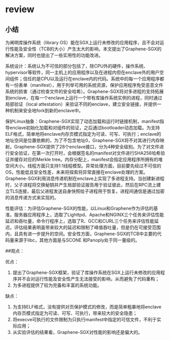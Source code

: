 # review

## 小结

为阐明库操作系统（library OS）能在SGX上运行未修改的应用程序，且不会对运行性能及安全性（TCB的大小）产生太大的影响，本文提出了Graphene-SGX的解决方案，同时也提出了一些实用性的功能改进。

系统设计：系统认为不可信的部分包括了，除CPU外的硬件，操作系统、hypervisor等软件，同一主机上的应用程序以及在进程内但在enclave外的用户空间组件；信任的是CPU以及运行在enclave内的代码。系统中的每一个应用程序都有一份表单（manifest），用于列举可用的系统资源，保护应用程序免受恶意文件系统的损害（通过检查文件的安全哈希）。Graphene-SGX将对多进程的支持拓展到enclave，在每一个enclave上运行一个带有库操作系统实例的进程，同时通过局部验证（local attestation）来验证不同的enclave，建立安全链接，并提供一种机制来安全地fork到新的enclave中。

保护Linux抽象：Graphene-SGX实现了动态加载和运行时链接机制，manifest指导enclave初始化加载和对组件的验证，之后通过bootloader动态加载。为支持ELF格式，简单地将enclave内存页模式指定为可读、可写、可执行；enclave的地址空间是位置依赖的，为了不包含地址0，Graphene-SGX将不对其进行内存映射。Graphene-SGX提供了28个enclave接口，分为4种安全级别。为了对文件进行安全验证，在第一次打开时，会根据签名的manifest对文件进行SHA256哈希验证并缓存对应的Merkle tree。内存分配上，manifest会指定应用程序所拥有的堆空间大小。线程方面只支持1:1线程模型。异常处理方面，目前要先经过不可信的OS，性能低且安全性差，未来将探索将异常直接在enclave处理的方案。Graphene-SGX利用消息传递机制在enclave上实现了多进程支持。当创建新进程时，父子进程将交换秘钥并产生局部验证报告用于验证彼此，然后在RPC流上建立TLS连接，最后父进程发送自身快照给子进程用于恢复。进程间通信是通过加密的消息传递方式来实现的。

性能评估：为评估Graphene-SGX的性能，以Linux和Graphene作为评估的基准。服务器应用程序上，选取了Lighttpd、Apache和NGINX三个任务来评估性能延迟和吞吐量，命令行程序上，选取了R、GCC和CURL三个任务来评估性能延迟。评估结果表明虽带来较大的延迟和限制了峰值吞吐量，但是仍在可接受范围内，且具有进一步提升的空间。安全性方面，Graphene-SGX的TCB中主要的代码量来源于libc，其他方面是与SCONE 和Panoply处于同一量级的。

##观点：

优点：

1. 提出了Graphene-SGX框架，验证了库操作系统在SGX上运行未修改的应用程序并不会对运行性能及安全性产生无法接受的影响，从而避免了代码重构；
2. 为多进程提供了较为完备和丰富的系统功能。

缺点：

1. 为支持ELF格式，没有提供对页保护模式的修改，而是简单粗暴地将enclave内存页模式指定为可读、可写、可执行，带来较大的安全隐患；
2. 将execve可执行的文件限制为只执行manifest中指定的可信文件，不利于实际应用；
3. 从实验评估的结果看，Graphene-SGX对性能的影响还是偏大的。

